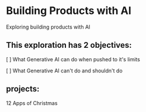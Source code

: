 # Building Products with AI
Exploring building products with AI

## This exploration has 2 objectives:

[ ] What Generative AI can do when pushed to it's limits

[ ] What Generative AI can't do and shouldn't do


## projects:
12 Apps of Christmas
